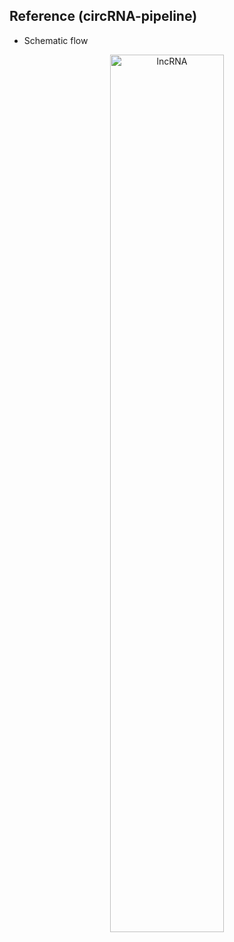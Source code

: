 ## Reference (circRNA-pipeline)
* Schematic flow
<div align="center"><a href="https://en.novogene.com/next-generation-sequencing-services/gene-regulation/lncrna-sequencing/lncrna-analysis-pipeline-updated/"><img src="Fig/LncRNA-analysis-pipeline-UPDATED.png" width="60%" alt="lncRNA"></a></div>


